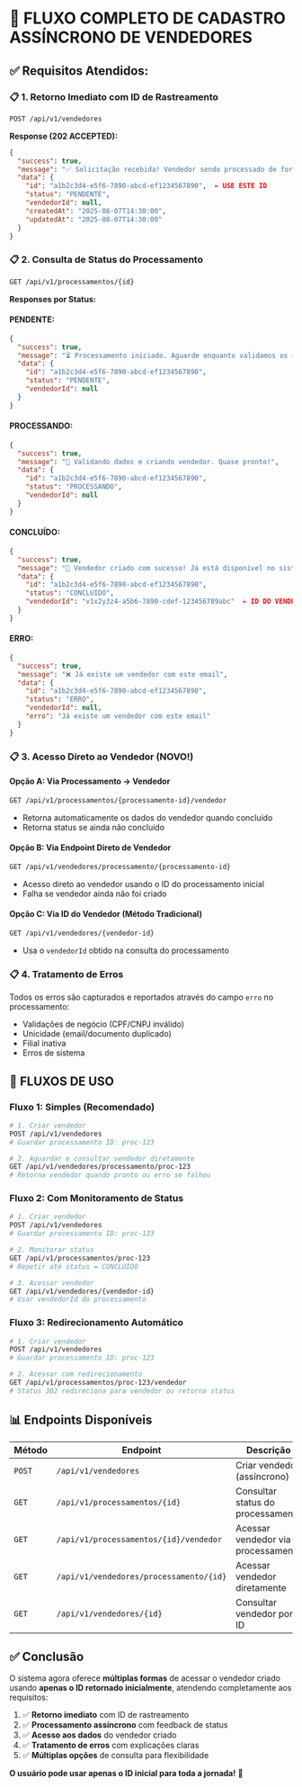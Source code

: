 # 🎯 **FLUXO COMPLETO DE CADASTRO ASSÍNCRONO DE VENDEDORES**

## ✅ **Requisitos Atendidos:**

### 📋 **1. Retorno Imediato com ID de Rastreamento**
```bash
POST /api/v1/vendedores
```
**Response (202 ACCEPTED):**
```json
{
  "success": true,
  "message": "✅ Solicitação recebida! Vendedor sendo processado de forma assíncrona.\n📋 Use GET /api/v1/processamentos/{id} para consultar o status.\n🎯 Use GET /api/v1/processamentos/{id}/vendedor para acessar o vendedor após criação.",
  "data": {
    "id": "a1b2c3d4-e5f6-7890-abcd-ef1234567890",  ← USE ESTE ID
    "status": "PENDENTE",
    "vendedorId": null,
    "createdAt": "2025-08-07T14:30:00",
    "updatedAt": "2025-08-07T14:30:00"
  }
}
```

### 📋 **2. Consulta de Status do Processamento**
```bash
GET /api/v1/processamentos/{id}
```
**Responses por Status:**

#### **PENDENTE:**
```json
{
  "success": true,
  "message": "⏳ Processamento iniciado. Aguarde enquanto validamos os dados...",
  "data": {
    "id": "a1b2c3d4-e5f6-7890-abcd-ef1234567890",
    "status": "PENDENTE",
    "vendedorId": null
  }
}
```

#### **PROCESSANDO:**
```json
{
  "success": true,
  "message": "🔄 Validando dados e criando vendedor. Quase pronto!",
  "data": {
    "id": "a1b2c3d4-e5f6-7890-abcd-ef1234567890",
    "status": "PROCESSANDO",
    "vendedorId": null
  }
}
```

#### **CONCLUÍDO:**
```json
{
  "success": true,
  "message": "🎉 Vendedor criado com sucesso! Já está disponível no sistema.",
  "data": {
    "id": "a1b2c3d4-e5f6-7890-abcd-ef1234567890",
    "status": "CONCLUIDO",
    "vendedorId": "v1x2y3z4-a5b6-7890-cdef-123456789abc"  ← ID DO VENDEDOR
  }
}
```

#### **ERRO:**
```json
{
  "success": true,
  "message": "❌ Já existe um vendedor com este email",
  "data": {
    "id": "a1b2c3d4-e5f6-7890-abcd-ef1234567890",
    "status": "ERRO",
    "vendedorId": null,
    "erro": "Já existe um vendedor com este email"
  }
}
```

### 📋 **3. Acesso Direto ao Vendedor (NOVO!)**

#### **Opção A: Via Processamento → Vendedor**
```bash
GET /api/v1/processamentos/{processamento-id}/vendedor
```
- Retorna automaticamente os dados do vendedor quando concluído
- Retorna status se ainda não concluído

#### **Opção B: Via Endpoint Direto de Vendedor**
```bash
GET /api/v1/vendedores/processamento/{processamento-id}
```
- Acesso direto ao vendedor usando o ID do processamento inicial
- Falha se vendedor ainda não foi criado

#### **Opção C: Via ID do Vendedor (Método Tradicional)**
```bash
GET /api/v1/vendedores/{vendedor-id}
```
- Usa o `vendedorId` obtido na consulta do processamento

### 📋 **4. Tratamento de Erros**
Todos os erros são capturados e reportados através do campo `erro` no processamento:
- Validações de negócio (CPF/CNPJ inválido)
- Unicidade (email/documento duplicado)
- Filial inativa
- Erros de sistema

## 🚀 **FLUXOS DE USO**

### **Fluxo 1: Simples (Recomendado)**
```bash
# 1. Criar vendedor
POST /api/v1/vendedores
# Guardar processamento ID: proc-123

# 2. Aguardar e consultar vendedor diretamente
GET /api/v1/vendedores/processamento/proc-123
# Retorna vendedor quando pronto ou erro se falhou
```

### **Fluxo 2: Com Monitoramento de Status**
```bash
# 1. Criar vendedor
POST /api/v1/vendedores
# Guardar processamento ID: proc-123

# 2. Monitorar status
GET /api/v1/processamentos/proc-123
# Repetir até status = CONCLUIDO

# 3. Acessar vendedor
GET /api/v1/vendedores/{vendedor-id}
# Usar vendedorId do processamento
```

### **Fluxo 3: Redirecionamento Automático**
```bash
# 1. Criar vendedor
POST /api/v1/vendedores
# Guardar processamento ID: proc-123

# 2. Acessar com redirecionamento
GET /api/v1/processamentos/proc-123/vendedor
# Status 302 redireciona para vendedor ou retorna status
```

## 📊 **Endpoints Disponíveis**

| Método | Endpoint | Descrição |
|--------|----------|-----------|
| `POST` | `/api/v1/vendedores` | Criar vendedor (assíncrono) |
| `GET` | `/api/v1/processamentos/{id}` | Consultar status do processamento |
| `GET` | `/api/v1/processamentos/{id}/vendedor` | Acessar vendedor via processamento |
| `GET` | `/api/v1/vendedores/processamento/{id}` | Acessar vendedor diretamente |
| `GET` | `/api/v1/vendedores/{id}` | Consultar vendedor por ID |

## ✅ **Conclusão**

O sistema agora oferece **múltiplas formas** de acessar o vendedor criado usando **apenas o ID retornado inicialmente**, atendendo completamente aos requisitos:

1. ✅ **Retorno imediato** com ID de rastreamento
2. ✅ **Processamento assíncrono** com feedback de status
3. ✅ **Acesso aos dados** do vendedor criado
4. ✅ **Tratamento de erros** com explicações claras
5. ✅ **Múltiplas opções** de consulta para flexibilidade

**O usuário pode usar apenas o ID inicial para toda a jornada!** 🎉
